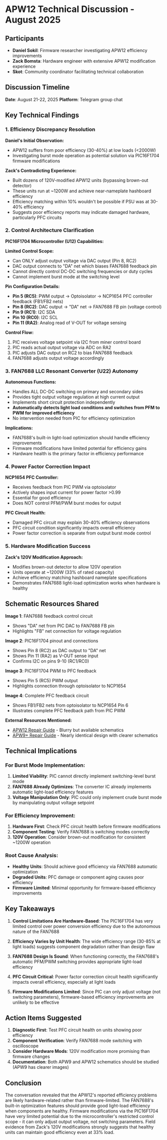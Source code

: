 # APW12 Technical Discussion - August 2025

## Participants

- **Daniel Sokil**: Firmware researcher investigating APW12 efficiency improvements
- **Zack Bomsta**: Hardware engineer with extensive APW12 modification experience
- **Skot**: Community coordinator facilitating technical collaboration

## Discussion Timeline

**Date**: August 21-22, 2025
**Platform**: Telegram group chat

## Key Technical Findings

### 1. Efficiency Discrepancy Resolution

**Daniel's Initial Observation:**

- APW12 suffers from poor efficiency (30-40%) at low loads (<2000W)
- Investigating burst mode operation as potential solution via PIC16F1704 firmware modifications

**Zack's Contradicting Experience:**

- Built dozens of 120V-modified APW12 units (bypassing brown-out detector)
- These units run at ~1200W and achieve near-nameplate hashboard efficiency
- Efficiency matching within 10% wouldn't be possible if PSU was at 30-40% efficiency
- Suggests poor efficiency reports may indicate damaged hardware, particularly PFC circuits

### 2. Control Architecture Clarification

**PIC16F1704 Microcontroller (U12) Capabilities:**

**Limited Control Scope:**

- Can ONLY adjust output voltage via DAC output (Pin 8, RC2)
- DAC output connects to "DA" net which biases FAN7688 feedback pin
- Cannot directly control DC-DC switching frequencies or duty cycles
- Cannot implement burst mode at the switching level

**Pin Configuration Details:**

- **Pin 5 (RC5)**: PWM output → Optoisolator → NCP1654 PFC controller feedback (FB1/FB2 nets)
- **Pin 8 (RC2)**: DAC output → "DA" net → FAN7688 FB pin (voltage control)
- **Pin 9 (RC1)**: I2C SDA
- **Pin 10 (RC0)**: I2C SCL
- **Pin 11 (RA2)**: Analog read of V-OUT for voltage sensing

**Control Flow:**

1. PIC receives voltage setpoint via I2C from miner control board
2. PIC reads actual output voltage via ADC on RA2
3. PIC adjusts DAC output on RC2 to bias FAN7688 feedback
4. FAN7688 adjusts output voltage accordingly

### 3. FAN7688 LLC Resonant Converter (U22) Autonomy

**Autonomous Functions:**

- Handles ALL DC-DC switching on primary and secondary sides
- Provides tight output voltage regulation at high current output
- Implements short circuit protection independently
- **Automatically detects light load conditions and switches from PFM to PWM for improved efficiency**
- No intervention needed from PIC for efficiency optimization

**Implications:**

- FAN7688's built-in light-load optimization should handle efficiency improvements
- Firmware modifications have limited potential for efficiency gains
- Hardware health is the primary factor in efficiency performance

### 4. Power Factor Correction Impact

**NCP1654 PFC Controller:**

- Receives feedback from PIC PWM via optoisolator
- Actively shapes input current for power factor >0.99
- Essential for good efficiency
- Does NOT control PFM/PWM burst modes for output

**PFC Circuit Health:**

- Damaged PFC circuit may explain 30-40% efficiency observations
- PFC circuit condition significantly impacts overall efficiency
- Power factor correction is separate from output burst mode control

### 5. Hardware Modification Success

**Zack's 120V Modification Approach:**

- Modifies brown-out detector to allow 120V operation
- Units operate at ~1200W (33% of rated capacity)
- Achieve efficiency matching hashboard nameplate specifications
- Demonstrates FAN7688 light-load optimization works when hardware is healthy

## Schematic Resources Shared

**Image 1**: FAN7688 feedback control circuit

- Shows "DA" net from PIC DAC to FAN7688 FB pin
- Highlights "FB" net connection for voltage regulation

**Image 2**: PIC16F1704 pinout and connections

- Shows Pin 8 (RC2) as DAC output to "DA" net
- Shows Pin 11 (RA2) as V-OUT sense input
- Confirms I2C on pins 9-10 (RC1/RC0)

**Image 3**: PIC16F1704 PWM to PFC feedback

- Shows Pin 5 (RC5) PWM output
- Highlights connection through optoisolator to NCP1654

**Image 4**: Complete PFC feedback circuit

- Shows FB1/FB2 nets from optoisolator to NCP1654 Pin 6
- Illustrates complete PFC feedback path from PIC PWM

**External Resources Mentioned:**

- [APW12 Repair Guide](https://www.zeusbtc.com/manuals/Antminer-APW12-Power-Supply-Repair-Guide.asp) - Blurry but available schematics
- [APW9+ Repair Guide](https://www.zeusbtc.com/manuals/Antminer-APW9-plus-power-supply-repair-guide.asp) - Nearly identical design with clearer schematics

## Technical Implications

### For Burst Mode Implementation:

1. **Limited Viability**: PIC cannot directly implement switching-level burst mode
2. **FAN7688 Already Optimizes**: The converter IC already implements automatic light-load efficiency features
3. **Voltage Manipulation Only**: PIC could only implement crude burst mode by manipulating output voltage setpoint

### For Efficiency Improvement:

1. **Hardware First**: Check PFC circuit health before firmware modifications
2. **Component Testing**: Verify FAN7688 is switching modes correctly
3. **120V Operation**: Consider brown-out modification for consistent ~1200W operation

### Root Cause Analysis:

- **Healthy Units**: Should achieve good efficiency via FAN7688 automatic optimization
- **Degraded Units**: PFC damage or component aging causes poor efficiency
- **Firmware Limited**: Minimal opportunity for firmware-based efficiency improvements

## Key Takeaways

1. **Control Limitations Are Hardware-Based**: The PIC16F1704 has very limited control over power conversion efficiency due to the autonomous nature of the FAN7688

2. **Efficiency Varies by Unit Health**: The wide efficiency range (30-85% at light loads) suggests component degradation rather than design flaw

3. **FAN7688 Design Is Sound**: When functioning correctly, the FAN7688's automatic PFM/PWM switching provides appropriate light-load efficiency

4. **PFC Circuit Critical**: Power factor correction circuit health significantly impacts overall efficiency, especially at light loads

5. **Firmware Modifications Limited**: Since PIC can only adjust voltage (not switching parameters), firmware-based efficiency improvements are unlikely to be effective

## Action Items Suggested

1. **Diagnostic First**: Test PFC circuit health on units showing poor efficiency
2. **Component Verification**: Verify FAN7688 mode switching with oscilloscope
3. **Consider Hardware Mods**: 120V modification more promising than firmware changes
4. **Documentation**: Both APW9 and APW12 schematics should be studied (APW9 has clearer images)

## Conclusion

The conversation revealed that the APW12's reported efficiency problems are likely hardware-related rather than firmware-limited. The FAN7688's built-in optimization features should provide good light-load efficiency when components are healthy. Firmware modifications via the PIC16F1704 have very limited potential due to the microcontroller's restricted control scope - it can only adjust output voltage, not switching parameters. Field evidence from Zack's 120V modifications strongly suggests that healthy units can maintain good efficiency even at 33% load.
